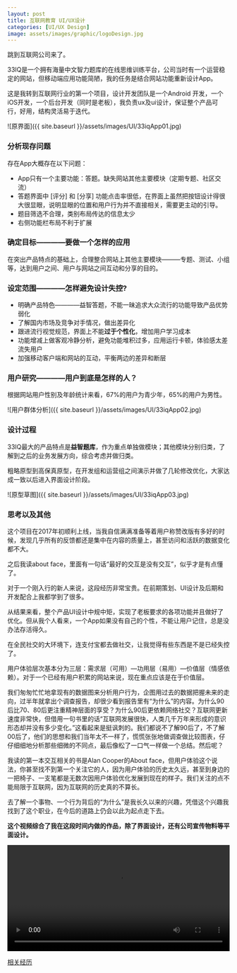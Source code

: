 ```yaml
---
layout: post
title: 互联网教育 UI/UX设计
categories: [UI/UX Design]
image: assets/images/graphic/logoDesign.jpg
---
```


跳到互联网公司来了。

33IQ是一个拥有海量中文智力题库的在线思维训练平台，公司当时有一个运营稳定的网站，但移动端应用功能简陋，我的任务是结合网站功能重新设计App。

这是我转到互联网行业的第一个项目，设计开发团队是一个Android 开发，一个iOS开发，一个后台开发（同时是老板），我负责ux及ui设计，保证整个产品可行，好用，结构灵活易于迭代。

![原界面]({{ site.baseurl }}/assets/images/UI/33iqApp01.jpg)



### 分析现存问题

存在App大概存在以下问题：

- App只有一个主要功能：答题。缺失网站其他主要模块（定期专题、社区交流）
- 答题界面中 [评分] 和 [分享] 功能点击率很低，在界面上虽然把按钮设计得很大很显眼，说明显眼的位置和用户行为并不直接相关，需要更主动的引导。
- 题目筛选不合理，类别布局传达的信息太少
- 右侧功能栏布局不利于扩展

### 确定目标————要做一个怎样的应用

在突出产品特点的基础上，合理整合网站上其他主要模块———专题、测试、小组等，达到用户之间、用户与网站之间互动和分享的目的。

### 设定范围————怎样避免设计失控?

- 明确产品特色————益智答题，不能一昧追求大众流行的功能导致产品优势弱化
- 了解国内市场及竞争对手情况，做出差异化
- 跟进流行视觉规范，界面上不能**过于个性化**，增加用户学习成本
- 功能增减上做客观冷静分析，避免功能堆积过多，应用运行卡顿，体验感太差流失用户
- 加强移动客户端和网站的互动，平衡两边的差异和断层

### 用户研究————用户到底是怎样的人？

根据网站用户性别及年龄统计来看，67%的用户为青少年，65%的用户为男性。

![用户群体分析]({{ site.baseurl }}/assets/images/UI/33iqApp02.jpg)

### 设计过程

33IQ最大的产品特点是**益智题库**，作为重点单独做模块；其他模块分别归类，了解到之后的业务发展方向，综合考虑并做归类。

粗略原型到高保真原型，在开发组和运营组之间演示并做了几轮修改优化，大家达成一致以后进入界面设计阶段。

![原型草图]({{ site.baseurl }}/assets/images/UI/33iqApp03.jpg)



### 思考以及其他

这个项目在2017年初顺利上线，当我自信满满准备等着用户称赞改版有多好的时候，发现几乎所有的反馈都还是集中在内容的质量上，甚至访问和活跃的数据变化都不大。

之后我读about face，里面有一句话“最好的交互是没有交互”，似乎才是有点懂了。

对于一个刚入行的新人来说，这段经历非常宝贵。在前期策划、UI设计及后期和开发配合上我都学到了很多。

从结果来看，整个产品UI设计中规中矩，实现了老板要求的各项功能并且做好了优化。但从我个人看来，一个App如果没有自己的个性，不能让用户记住，总是没办法存活得久。

在全民社交的大环境下，连支付宝都去做社交，让我觉得有些东西是不是已经失控了。

用户体验层次基本分为三层：需求层（可用）—功用层（易用）—价值层（情感依赖）。对于一个已经有用户积累的网站来说，现在重点应该是在于价值层。

我们匆匆忙忙地拿现有的数据图来分析用户行为，企图用过去的数据把握未来的走向，过半年就拿出个调查报告，却很少看到报告里有“为什么”的内容。为什么90后比70、80后更注重精神层面的享受？为什么90后更依赖网络社交？互联网更新速度非常快，但借用一句书里的话“互联网发展很快，人类几千万年来形成的意识形态却并没有多少变化。”这看起来是挺讽刺的。我们都说不了解90后了，不了解00后了，他们的思想和我们当年太不一样了，慌慌张张地做调查做比较图表，仔仔细细地分析那些细微的不同点，最后像松了一口气一样做一个总结。然后呢？

我读的第一本交互相关的书是Alan  Cooper的About  face，但用户体验这个说法，你甚至找不到第一个关注它的人，因为用户体验的历史太久远，甚至到身边的一把椅子、一支笔都是无数次因用户体验优化发展到现在的样子。我们关注的点不能局限于互联网，因为互联网的历史真的不算长。

去了解一个事物、一个行为背后的“为什么”是我长久以来的兴趣，凭借这个兴趣我找到了这个职业，在今后的道路上仍会以此为起点走下去。



**这个视频综合了我在这段时间内做的作品，除了界面设计，还有公司宣传物料等平面设计。**

<video width="100%" height="240" controls>
  <source type="video/mp4" src="https://8ku.github.io/archive/someWorks2015-8ku.mp4">
</video>



[相关经历](https://8ku.github.io/journey/2015/08/10/UIDesign_33iq_Journey)